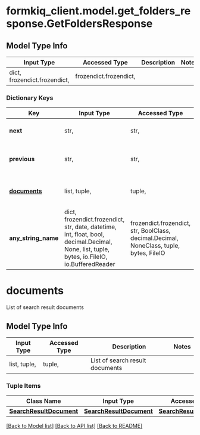 # formkiq_client.model.get_folders_response.GetFoldersResponse

## Model Type Info
Input Type | Accessed Type | Description | Notes
------------ | ------------- | ------------- | -------------
dict, frozendict.frozendict,  | frozendict.frozendict,  |  | 

### Dictionary Keys
Key | Input Type | Accessed Type | Description | Notes
------------ | ------------- | ------------- | ------------- | -------------
**next** | str,  | str,  | Next page of results token | [optional] 
**previous** | str,  | str,  | Previous page of results token | [optional] 
**[documents](#documents)** | list, tuple,  | tuple,  | List of search result documents | [optional] 
**any_string_name** | dict, frozendict.frozendict, str, date, datetime, int, float, bool, decimal.Decimal, None, list, tuple, bytes, io.FileIO, io.BufferedReader | frozendict.frozendict, str, BoolClass, decimal.Decimal, NoneClass, tuple, bytes, FileIO | any string name can be used but the value must be the correct type | [optional]

# documents

List of search result documents

## Model Type Info
Input Type | Accessed Type | Description | Notes
------------ | ------------- | ------------- | -------------
list, tuple,  | tuple,  | List of search result documents | 

### Tuple Items
Class Name | Input Type | Accessed Type | Description | Notes
------------- | ------------- | ------------- | ------------- | -------------
[**SearchResultDocument**](SearchResultDocument.md) | [**SearchResultDocument**](SearchResultDocument.md) | [**SearchResultDocument**](SearchResultDocument.md) |  | 

[[Back to Model list]](../../README.md#documentation-for-models) [[Back to API list]](../../README.md#documentation-for-api-endpoints) [[Back to README]](../../README.md)

